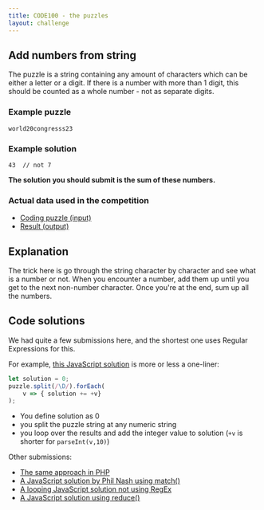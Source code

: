```yaml
---
title: CODE100 - the puzzles
layout: challenge
---
```


## Add numbers from string
The puzzle is a string containing any amount of characters which can be either a letter or a digit. If there is a number with more than 1 digit, this should be counted as a whole number - not as separate digits.

### Example puzzle

```
world20congresss23
```

### Example solution

```
43  // not 7
```

**The solution you should submit is the sum of these numbers.**

### Actual data used in the competition

- [Coding puzzle (input)](puzzle.json)
- [Result (output)](result.json)

<!-- details -->
<!-- summary -->
## Explanation
<!-- endsummary -->

The trick here is go through the string character by character and see what is a number or not. 
When you encounter a number, add them up until you get to the next non-number character. 
Once you're at the end, sum up all the numbers.

<!-- enddetails -->

<!-- details -->

<!-- summary -->
## Code solutions
<!-- endsummary -->

We had quite a few submissions here, and the shortest one uses Regular Expressions for this.

For example, [this JavaScript solution](solutions/javascript/solution-2.js) is more or less a one-liner:

```javascript
let solution = 0;
puzzle.split(/\D/).forEach(
    v => { solution += +v} 
);
```

* You define solution as 0
* you split the puzzle string at any numeric string
* you loop over the results and add the integer value to solution (`+v` is shorter for `parseInt(v,10)`)

Other submissions:

* [The same approach in PHP](solutions/php/solution-1.php)
* [A JavaScript solution by Phil Nash using match()](solutions/javascript/philnash.js)
* [A looping JavaScript solution not using RegEx](solutions/javascript/solution-3.js)
* [A JavaScript solution using reduce()](solutions/javascript/solution-1.js)

<!-- enddetails -->
